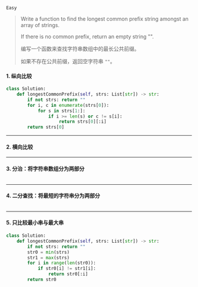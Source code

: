`Easy`

> Write a function to find the longest common prefix string amongst an array of strings.
>
> If there is no common prefix, return an empty string "".
>
> 编写一个函数来查找字符串数组中的最长公共前缀。
>
> 如果不存在公共前缀，返回空字符串 `""`。

#### 1.  纵向比较

```python
class Solution:
    def longestCommonPrefix(self, strs: List[str]) -> str:
        if not strs: return ""
        for i, c in enumerate(strs[0]):
            for s in strs[1:]:
                if i >= len(s) or c != s[i]:
                    return strs[0][:i]
        return strs[0]
```

---

#### 2. 横向比较

---

#### 3. 分治：将字符串数组分为两部分

```python

```

---

#### 4. 二分查找：将最短的字符串分为两部分

```python

```

---

#### 5. 只比较最小串与最大串

```python
class Solution:
    def longestCommonPrefix(self, strs: List[str]) -> str:
        if not strs: return ""
        str0 = min(strs)  
        str1 = max(strs)
        for i in range(len(str0)):
            if str0[i] != str1[i]:
                return str0[:i]
        return str0
```



